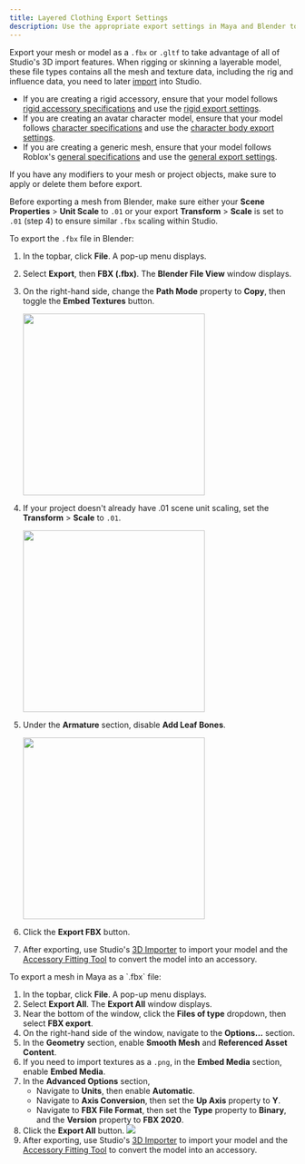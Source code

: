 ```yaml
---
title: Layered Clothing Export Settings
description: Use the appropriate export settings in Maya and Blender to generate Studio-ready .fbx files.
---
```


Export your mesh or model as a `.fbx` or `.gltf` to take advantage of all of Studio's 3D import features. When rigging or skinning a layerable model, these file types contains all the mesh and texture data, including the rig and influence data, you need to later [import](../../art/modeling/3d-importer.md) into Studio.

- If you are creating a rigid accessory, ensure that your model follows [rigid accessory specifications](../../art/accessories/specifications.md) and use the [rigid export settings](../../art/accessories/export-settings.md).
- If you are creating an avatar character model, ensure that your model follows [character specifications](../../art/characters/specifications.md) and use the [character body export settings](../../art/characters/export-settings.md).
- If you are creating a generic mesh, ensure that your model follows Roblox's [general specifications](../../art/modeling/specifications.md) and use the [general export settings](../../art/modeling/export-requirements.md).

<Alert severity = 'warning'>
If you have any modifiers to your mesh or project objects, make sure to apply
or delete them before export.
</Alert>

<Tabs>
  <TabItem label="Blender">

Before exporting a mesh from Blender, make sure either your **Scene Properties** > **Unit Scale** to `.01` or your export **Transform** > **Scale** is set to `.01` (step 4) to ensure similar `.fbx` scaling within Studio.

To export the `.fbx` file in Blender:

1. In the topbar, click **File**. A pop-up menu displays.
2. Select **Export**, then **FBX (.fbx)**. The **Blender File View** window displays.
3. On the right-hand side, change the **Path Mode** property to **Copy**, then toggle the **Embed Textures** button.

   <img src="../../assets/modeling/skinned-meshes/Blender-Export-Settings-1.png" width="320" />

4. If your project doesn't already have .01 scene unit scaling, set the **Transform** > **Scale** to `.01`.

   <img src="../../assets/modeling/skinned-meshes/Blender-Export-Settings-2.png" width="320" />

5. Under the **Armature** section, disable **Add Leaf Bones**.

   <img src="../../assets/modeling/skinned-meshes/Blender-Export-Settings-3.png" width="320" />

6. Click the **Export FBX** button.
7. After exporting, use Studio's [3D Importer](../../art/modeling/3d-importer.md) to import your model and the [Accessory Fitting Tool](../../art/accessories/accessory-fitting-tool.md) to convert the model into an accessory.

</TabItem>
<TabItem label="Maya">
To export a mesh in Maya as a `.fbx` file:

1. In the topbar, click **File**. A pop-up menu displays.
2. Select **Export All**. The **Export All** window displays.
3. Near the bottom of the window, click the **Files of type** dropdown, then select **FBX export**.
4. On the right-hand side of the window, navigate to the **Options...** section.
5. In the **Geometry** section, enable **Smooth Mesh** and **Referenced Asset Content**.
6. If you need to import textures as a `.png`, in the **Embed Media** section, enable **Embed Media**.
7. In the **Advanced Options** section,
   - Navigate to **Units**, then enable **Automatic**.
   - Navigate to **Axis Conversion**, then set the **Up Axis** property to **Y**.
   - Navigate to **FBX File Format**, then set the **Type** property to **Binary**, and the **Version** property to **FBX 2020**.
8. Click the **Export All** button.
   <img src="../../assets/accessories/lc-requirements-maya-settings.png" />
9. After exporting, use Studio's [3D Importer](../../art/modeling/3d-importer.md) to import your model and the [Accessory Fitting Tool](../../art/accessories/accessory-fitting-tool.md) to convert the model into an accessory.

</TabItem>
</Tabs>
